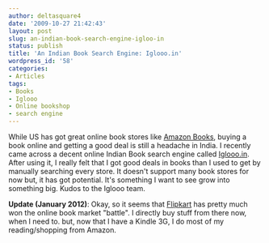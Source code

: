 ```yaml
---
author: deltasquare4
date: '2009-10-27 21:42:43'
layout: post
slug: an-indian-book-search-engine-igloo-in
status: publish
title: 'An Indian Book Search Engine: Iglooo.in'
wordpress_id: '58'
categories:
- Articles
tags:
- Books
- Iglooo
- Online bookshop
- search engine
---
```


While US has got great online book stores like [Amazon Books](http://books.amazon.com), buying a book online and getting a good deal is still a headache in India. I recently came across a decent online Indian Book search engine called [Iglooo.in](http://www.iglooo.in). After using it, I really felt that I got good deals in books than I used to get by manually searching every store. It doesn't support many book stores for now but, it has got potential. It's something I want to see grow into something big. Kudos to the Iglooo team.

**Update (January 2012)**: Okay, so it seems that [Flipkart](http://flipkart.com) has pretty much won the online book market "battle". I directly buy stuff from there now, when I need to. but, now that I have a Kindle 3G, I do most of my reading/shopping from Amazon.
